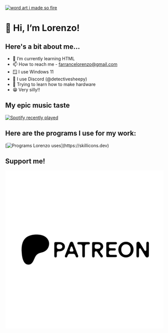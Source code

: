 [![word art i made so fire](https://github.com/detectivesheepy/detectivesheepy/blob/main/word%20art%20logo.png?raw=true)](https://lorenzofarrance.straw.page)
# 👋 Hi, I’m Lorenzo!

## Here's a bit about me...
- 🌱 I’m currently learning HTML
- 📫 How to reach me - farrancelorenzo@gmail.com
- 🪟 I use Windows 11
- 💬 I use Discord (@detectivesheepy)
- 🤖 Trying to learn how to make hardware
- 😁 Very silly!!

## My epic music taste
<div align="left">
  <a href="https://open.spotify.com/user/31cy5ctvayjnoh4qsrmy5c2szjy4">
    <img src="https://spotify-recently-played-readme.vercel.app/api?user=31cy5ctvayjnoh4qsrmy5c2szjy4&count=5" alt="Spotify recently played"  />
  </a>
</div>

## Here are the programs I use for my work: 
[![Programs Lorenzo uses](https://skillicons.dev/icons?i=html,bitbucket,discord,bots,github,js,powershell,windows,)](https://skillicons.dev)

## Support me!
[![patreon](https://github.com/detectivesheepy/patreon/blob/main/patreon.png?raw=true)](https://www.patreon.com/c/detectivesheepy)
